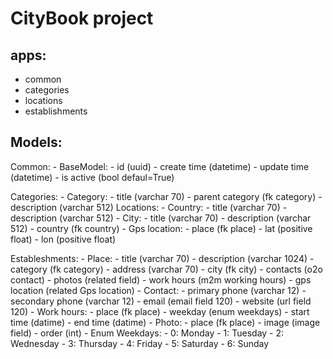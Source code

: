 # CityBook project

## apps:

- common
- categories
- locations
- establishments

## Models:

Common:
    - BaseModel:
        - id (uuid)
        - create time (datetime)
        - update time (datetime)
        - is active (bool defaul=True)

Categories:
    - Category:
        - title (varchar 70)
        - parent category (fk category)
        - description (varchar 512)
Locations:
    - Country:
        - title (varchar 70)
        - description (varchar 512)
    - City:
        - title (varchar 70)
        - description (varchar 512)
        - country (fk country)
    - Gps location:
        - place (fk place)
        - lat (positive float)
        - lon (positive float)

Estableshments:
    - Place:
        - title (varchar 70)
        - description (varchar 1024)
        - category (fk category)
        - address (varchar 70)
        - city (fk city)
        - contacts (o2o contact)
        - photos (related field)
        - work hours (m2m working hours)
        - gps location (related Gps location)
    - Contact:
        - primary phone (varchar 12)
        - secondary phone (varchar 12)
        - email (email field 120)
        - website (url field 120)
    - Work hours:
        - place (fk place)
        - weekday (enum weekdays)
        - start time (datime)
        - end time (datime)
    - Photo:
        - place (fk place)
        - image (image field)
        - order (int)
    - Enum Weekdays:
        - 0: Monday
        - 1: Tuesday
        - 2: Wednesday
        - 3: Thursday
        - 4: Friday
        - 5: Saturday
        - 6: Sunday
